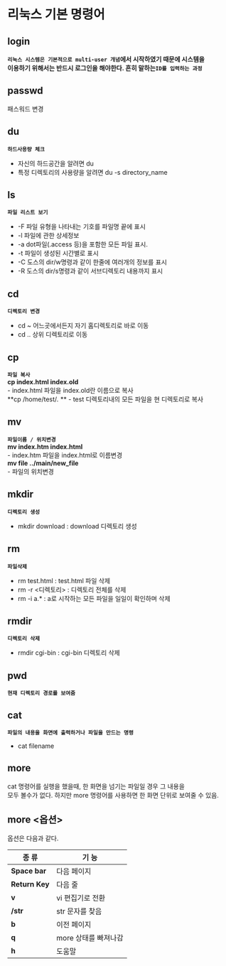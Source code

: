 # 리눅스 기본 명령어

## login
**`리눅스 시스템은 기본적으로 multi-user 개념`**에서 시작하였기 때문에 시스템을  
이용하기 위해서는 반드시 로그인을 해야한다. 흔히 말하는**`ID를 입력하는 과정`**

## passwd
패스워드 변경

## du
**`하드사용량 체크`**  
- 자신의 하드공간을 알려면 du
- 특정 디렉토리의 사용량을 알려면 du -s directory_name

## ls
**`파일 리스트 보기`**
- -F 파일 유형을 나타내는 기호를 파일명 끝에 표시
- -l 파일에 관한 상세정보
- -a dot파일(.access 등)을 포함한 모든 파일 표시.
- -t 파일이 생성된 시간별로 표시
- -C 도스의 dir/w명령과 같이 한줄에 여러개의 정보를 표시
- -R 도스의 dir/s명령과 같이 서브디렉토리 내용까지 표시

## cd
**`디렉토리 변경`**
- cd ~  어느곳에서든지 자기 홈디렉토리로 바로 이동
- cd .. 상위 디렉토리로 이동

## cp
**`파일 복사`**  
**cp index.html index.old**  
	- index.html 파일을 index.old란 이름으로 복사  
**cp /home/test/*.* ** 
	- test 디렉토리내의 모든 파일을 현 디렉토리로 복사

## mv
**`파일이름 / 위치변경`**  
**mv index.htm index.html**  
	- index.htm 파일을 index.html로 이름변경  
**mv file ../main/new_file**  
	- 파일의 위치변경

## mkdir
**`디렉토리 생성`**  
- mkdir download : download 디렉토리 생성

## rm
**`파일삭제`**  
- rm test.html : test.html 파일 삭제
- rm -r <디렉토리> : 디렉토리 전체를 삭제
- rm -i a.* : a로 시작하는 모든 파일을 일일이 확인하며 삭제

## rmdir
**`디렉토리 삭제`**  
- rmdir cgi-bin : cgi-bin 디렉토리 삭제

## pwd
**`현재 디렉토리 경로를 보여줌`**

## cat
**`파일의 내용을 화면에 출력하거나 파일을 만드는 명령`**
- cat filename

## more
cat 명령어를 실행을 했을때, 한 화면을 넘기는 파일일 경우 그 내용을  
모두 볼수가 없다. 하지만 more 명령어를 사용하면 한 화면 단위로 보여줄 수 있음.  
## more <옵션>  
옵션은 다음과 같다.

| 종 류 | 기 능 |
|---|---|
| **Space bar** | 다음 페이지 |
| **Return Key** | 다음 줄 |
| **v** | vi 편집기로 전환 |
| **/str** | str 문자를 찾음 |
| **b** | 이전 페이지 |
| **q** | more 상태를 빠져나감 |
| **h** | 도움말 |

